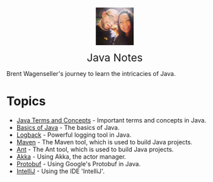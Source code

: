 <img
    src="./images/BrentAndMandi.jpg"
    width="88"
    style="display: block; width: 88px; margin: auto; margin-bottom: 1em"
/><span style="display: block; text-align: center; font-size: 1.75em;"> Java Notes </span>

Brent Wagenseller's journey to learn the intricacies of Java.

# Topics
- [Java Terms and Concepts](/learn_to_code/java/java_terms_and_concepts) - Important terms and concepts in Java.
- [Basics of Java](/learn_to_code/java/java_basics) - The basics of Java.
- [Logback](/learn_to_code/java/logback) - Powerful logging tool in Java.
- [Maven](/learn_to_code/java/maven) - The Maven tool, which is used to build Java projects.
- [Ant](/learn_to_code/java/ant) - The Ant tool, which is used to build Java projects.
- [Akka](/learn_to_code/java/akka/) - Using Akka, the actor manager.
- [Protobuf](/learn_to_code/java/protobuf) - Using Google's Protobuf in Java.
- [IntelliJ](/learn_to_code/java/intellij) - Using the IDE 'IntelliJ'.



